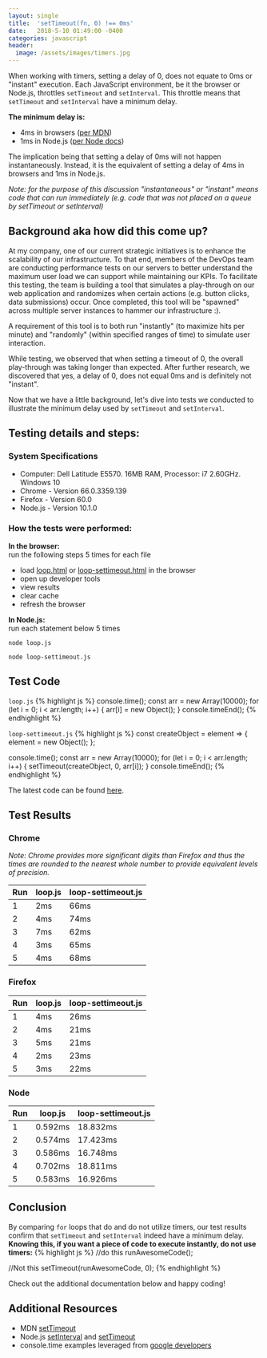 ```yaml
---
layout: single
title:  'setTimeout(fn, 0) !== 0ms'
date:   2018-5-10 01:49:00 -0400
categories: javascript
header:
  image: /assets/images/timers.jpg
---
```

When working with timers, setting a delay of 0, does not equate to 0ms or "instant" execution.  Each JavaScript environment, be it the browser or Node.js, throttles `setTimeout` and `setInterval`. This throttle means that `setTimeout` and `setInterval` have a minimum delay.  

**The minimum delay is:**
- 4ms in browsers ([per MDN](https://developer.mozilla.org/en-US/docs/Web/API/WindowOrWorkerGlobalScope/setTimeout#Notes))
- 1ms in Node.js ([per Node docs](https://nodejs.org/api/timers.html#timers_settimeout_callback_delay_args))

The implication being that setting a delay of 0ms will not happen instantaneously. Instead, it is the equivalent of setting a delay of 4ms in browsers and 1ms in Node.js.

_Note: for the purpose of this discussion "instantaneous" or "instant" means code that can run immediately (e.g. code that was not placed on a queue by setTimeout or setInterval)_

## Background aka how did this come up?
At my company, one of our current strategic initiatives is to enhance the scalability of our infrastructure.  To that end, members of the DevOps team are conducting performance tests on our servers to better understand the maximum user load we can support while maintaining our KPIs. To facilitate this testing, the team is building a tool that simulates a play-through on our web application and randomizes when certain actions (e.g. button clicks, data submissions) occur. Once completed, this tool will be "spawned" across multiple server instances to hammer our infrastructure :).

A requirement of this tool is to both run "instantly" (to maximize hits per minute) and "randomly" (within specified ranges of time) to simulate user interaction.

While testing, we observed that when setting a timeout of 0, the overall play-through was taking longer than expected.  After further research, we discovered that yes, a delay of 0, does not equal 0ms and is definitely not "instant".  

Now that we have a little background, let's dive into tests we conducted to illustrate the minimum delay used by `setTimeout` and `setInterval`.

## Testing details and steps:

### System Specifications
- Computer: Dell Latitude E5570. 16MB RAM, Processor: i7 2.60GHz. Windows 10
- Chrome - Version 66.0.3359.139
- Firefox - Version 60.0
- Node.js - Version 10.1.0

### How the tests were performed:  
**In the browser:**  
run the following steps 5 times for each file
- load [loop.html](https://github.com/ajahne/js-examples/blob/master/timers/settimeout/loop.html) or [loop-settimeout.html](https://github.com/ajahne/js-examples/blob/master/timers/settimeout/loop-settimeout.html) in the browser
- open up developer tools
- view results
- clear cache
- refresh the browser

**In Node.js:**  
run each statement below 5 times
```
node loop.js
```
```
node loop-settimeout.js
```

## Test Code
`loop.js`
{% highlight js %}
console.time();
const arr = new Array(10000);
for (let i = 0; i < arr.length; i++) {
  arr[i] = new Object();
}
console.timeEnd();
{% endhighlight %}

`loop-settimeout.js`
{% highlight js %}
const createObject = element => {
  element = new Object();
};

console.time();
const arr = new Array(10000);
for (let i = 0; i < arr.length; i++) {
  setTimeout(createObject, 0, arr[i]);
}
console.timeEnd();
{% endhighlight %}

The latest code can be found [here](https://github.com/ajahne/js-examples/tree/master/timers/settimeout).

## Test Results
### Chrome
_Note: Chrome provides more significant digits than Firefox and thus the times are rounded to the nearest whole number to provide equivalent levels of precision._

|Run      |loop.js      |loop-settimeout.js|
|---------|-------------|------------------|
|1        |2ms          |66ms
|2        |4ms          |74ms
|3        |7ms          |62ms
|4        |3ms          |65ms
|5        |4ms          |68ms

### Firefox  

|Run      |loop.js      |loop-settimeout.js|
|---------|-------------|------------------|
|1        |4ms          |26ms
|2        |4ms          |21ms
|3        |5ms          |21ms
|4        |2ms          |23ms
|5        |3ms          |22ms

### Node  

|Run      |loop.js      |loop-settimeout.js|
|---------|-------------|------------------|
|1        |0.592ms      |18.832ms
|2        |0.574ms      |17.423ms
|3        |0.586ms      |16.748ms
|4        |0.702ms      |18.811ms
|5        |0.583ms      |16.926ms

## Conclusion
By comparing `for` loops that do and do not utilize timers, our test results confirm that `setTimeout` and `setInterval` indeed have a minimum delay.
**Knowing this, if you want a piece of code to execute instantly, do not use timers:**
{% highlight js %}
//do this
runAwesomeCode();

//Not this
setTimeout(runAwesomeCode, 0);
{% endhighlight %}

Check out the additional documentation below and happy coding!

## Additional Resources
- MDN [setTimeout](https://developer.mozilla.org/en-US/docs/Web/API/WindowOrWorkerGlobalScope/setTimeout)
- Node.js [setInterval](https://nodejs.org/api/timers.html#timers_setinterval_callback_delay_args)
and [setTimeout](https://nodejs.org/api/timers.html#timers_settimeout_callback_delay_args)
- console.time examples leveraged from [google developers](https://developers.google.com/web/tools/chrome-devtools/console/console-reference)

